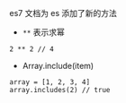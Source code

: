 es7 文档为 es 添加了新的方法
* `**` 表示求幂
```
2 ** 2 // 4
```

* Array.include(item)
```
array = [1, 2, 3, 4]
array.includes(2) // true
```
